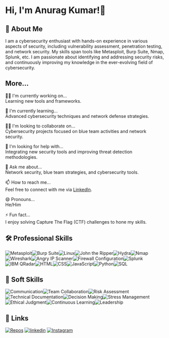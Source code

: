 
# Hi, I'm Anurag Kumar!👋


## 🚀 About Me
I am a cybersecurity enthusiast with hands-on experience in various aspects of security, including vulnerability assessment, penetration testing, and network security. My skills span tools like Metasploit, Burp Suite, Nmap, Splunk, etc. I am passionate about identifying and addressing security risks, and continuously improving my knowledge in the ever-evolving field of cybersecurity.


## More...
👩‍💻 I'm currently working on...  
Learning new tools and frameworks.

🧠 I'm currently learning...  
Advanced cybersecurity techniques and network defense strategies.

👯‍♀️ I'm looking to collaborate on...  
Cybersecurity projects focused on blue team activities and network security.

🤔 I'm looking for help with...  
Integrating new security tools and improving threat detection methodologies.

💬 Ask me about...  
Network security, blue team strategies, and cybersecurity tools.

📫 How to reach me...  
Feel free to connect with me via [LinkedIn](https://www.linkedin.com/in/anuragkr747/).

😄 Pronouns...  
He/Him

⚡️ Fun fact...  
I enjoy solving Capture The Flag (CTF) challenges to hone my skills.


## 🛠 Professional Skills

![Metasploit](https://img.shields.io/badge/-Metasploit-darkred?style=for-the-badge)![Burp Suite](https://img.shields.io/badge/-Burp%20Suite-red?style=for-the-badge)![Linux](https://img.shields.io/badge/-Linux-black?style=for-the-badge)![John the Ripper](https://img.shields.io/badge/-John%20the%20Ripper-blue?style=for-the-badge)![Hydra](https://img.shields.io/badge/-Hydra-green?style=for-the-badge)![Nmap](https://img.shields.io/badge/-Nmap-orange?style=for-the-badge)![Wireshark](https://img.shields.io/badge/-Wireshark-blueviolet?style=for-the-badge)![Angry IP Scanner](https://img.shields.io/badge/-Angry%20IP%20Scanner-red?style=for-the-badge)![Firewall Configuration](https://img.shields.io/badge/-Firewall%20Configuration-lightgrey?style=for-the-badge)![Splunk](https://img.shields.io/badge/-Splunk-black?style=for-the-badge)![IBM QRadar](https://img.shields.io/badge/-IBM%20QRadar-blue?style=for-the-badge)![HTML](https://img.shields.io/badge/-HTML-orange?style=for-the-badge)![CSS](https://img.shields.io/badge/-CSS-blue?style=for-the-badge)![JavaScript](https://img.shields.io/badge/-JavaScript-yellow?style=for-the-badge)![Python](https://img.shields.io/badge/-Python-blue?style=for-the-badge)![SQL](https://img.shields.io/badge/-SQL-lightgrey?style=for-the-badge)


## 🌟 Soft Skills

![Communication](https://img.shields.io/badge/-Communication-green?style=for-the-badge)![Team Collaboration](https://img.shields.io/badge/-Team%20Collaboration-blue?style=for-the-badge)![Risk Assessment](https://img.shields.io/badge/-Risk%20Assessment-red?style=for-the-badge)![Technical Documentation](https://img.shields.io/badge/-Technical%20Documentation-orange?style=for-the-badge)![Decision Making](https://img.shields.io/badge/-Decision%20Making-yellow?style=for-the-badge)![Stress Management](https://img.shields.io/badge/-Stress%20Management-purple?style=for-the-badge)![Ethical Judgment](https://img.shields.io/badge/-Ethical%20Judgment-pink?style=for-the-badge)![Continuous Learning](https://img.shields.io/badge/-Continuous%20Learning-lightblue?style=for-the-badge)![Leadership](https://img.shields.io/badge/-Leadership-darkgreen?style=for-the-badge)

## 🔗 Links
[![Repos](https://img.shields.io/badge/My_Repos-000?style=for-the-badge&logo=github&logoColor=white)](https://github.com/Anurag-747?tab=repositories)
[![linkedin](https://img.shields.io/badge/linkedin-0A66C2?style=for-the-badge&logo=linkedin&logoColor=white)](https://www.linkedin.com/in/anuragkr747/)
[![Instagram](https://img.shields.io/badge/instagram-1DA1F2?style=for-the-badge&logo=instagram&logoColor=white)](https://www.instagram.com/_kr_anurag/)

